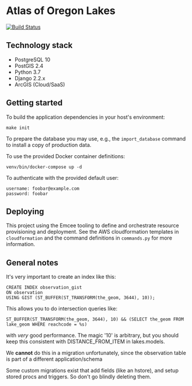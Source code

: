 # Atlas of Oregon Lakes

[![Build Status](https://travis-ci.org/PSU-OIT-ARC/aol.svg?branch=master)](https://travis-ci.org/PSU-OIT-ARC/aol)

## Technology stack

- PostgreSQL 10
- PostGIS 2.4
- Python 3.7
- Django 2.2.x
- ArcGIS (Cloud/SaaS)

## Getting started

To build the application dependencies in your host's environment:

    make init

To prepare the database you may use, e.g., the `import_database` command to install a copy of production data.

To use the provided Docker container definitions:

    venv/bin/docker-compose up -d

To authenticate with the provided default user:

    username: foobar@example.com
    password: foobar

## Deploying

This project using the Emcee tooling to define and orchestrate resource provisioning and deployment.
See the AWS cloudformation templates in `cloudformation` and the command definitions in `commands.py`
for more information.

## General notes

It's very important to create an index like this:

    CREATE INDEX observation_gist
    ON observation
    USING GIST (ST_BUFFER(ST_TRANSFORM(the_geom, 3644), 10));

This allows you to do intersection queries like:

    ST_BUFFER(ST_TRANSFORM(the_geom, 3644), 10) && (SELECT the_geom FROM lake_geom WHERE reachcode = %s)

with *very* good performance. The magic '10' is arbitrary, but you should keep this consistent with
DISTANCE_FROM_ITEM in lakes.models.

We **cannot** do this in a migration unfortunately, since the observation table is part of a different application/schema

Some custom migrations exist that add fields (like an hstore), and setup stored procs and triggers. So don't go blindly deleting them.
